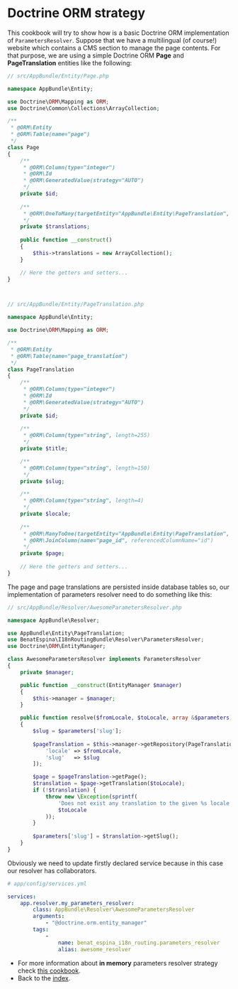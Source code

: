 # Doctrine ORM strategy

This cookbook will try to show how is a basic Doctrine ORM implementation of `ParametersResolver`. Suppose that we have
a multilingual (of course!) website which contains a CMS section to manage the page contents. For that purpose, we are
using a simple Doctrine ORM **Page** and **PageTranslation** entities like the following:
```php
// src/AppBundle/Entity/Page.php

namespace AppBundle\Entity;

use Doctrine\ORM\Mapping as ORM;
use Doctrine\Common\Collections\ArrayCollection;

/**
 * @ORM\Entity
 * @ORM\Table(name="page")
 */
class Page
{
    /**
     * @ORM\Column(type="integer")
     * @ORM\Id
     * @ORM\GeneratedValue(strategy="AUTO")
     */
    private $id;
    
    /**
     * @ORM\OneToMany(targetEntity="AppBundle\Entity\PageTranslation", mappedBy="page")
     */
    private $translations;
    
    public function __construct()
    {
        $this->translations = new ArrayCollection();
    }

    // Here the getters and setters...
}



// src/AppBundle/Entity/PageTranslation.php

namespace AppBundle\Entity;

use Doctrine\ORM\Mapping as ORM;

/**
 * @ORM\Entity
 * @ORM\Table(name="page_translation")
 */
class PageTranslation
{
    /**
     * @ORM\Column(type="integer")
     * @ORM\Id
     * @ORM\GeneratedValue(strategy="AUTO")
     */
    private $id;
    
    /**
     * @ORM\Column(type="string", length=255)
     */
    private $title;

    /**
     * @ORM\Column(type="string", length=150)
     */
    private $slug;

    /**
     * @ORM\Column(type="string", length=4)
     */
    private $locale;
    
    /**
     * @ORM\ManyToOne(targetEntity="AppBundle\Entity\PageTranslation", inversedBy="translations")
     * @ORM\JoinColumn(name="page_id", referencedColumnName="id")
     */
    private $page;
    
    // Here the getters and setters...
}
```

The page and page translations are persisted inside database tables so, our implementation of parameters resolver
need to do something like this:
```php
// src/AppBundle/Resolver/AwesomeParametersResolver.php

namespace AppBundle\Resolver;

use AppBundle\Entity\PageTranslation;
use BenatEspina\I18nRoutingBundle\Resolver\ParametersResolver;
use Doctrine\ORM\EntityManager;

class AwesomeParametersResolver implements ParametersResolver
{
    private $manager;

    public function __construct(EntityManager $manager)
    {
        $this->manager = $manager;
    }

    public function resolve($fromLocale, $toLocale, array &$parameters)
    {
        $slug = $parameters['slug'];
        
        $pageTranslation = $this->manager->getRepository(PageTranslation::class)->findOneBy([
            'locale' => $fromLocale,
            'slug'   => $slug
        ]);

        $page = $pageTranslation->getPage();
        $translation = $page->getTranslation($toLocale);
        if (!$translation) {
            throw new \Exception(sprintf(
                'Does not exist any translation to the given %s locale',
                $toLocale
            ));
        }
        
        $parameters['slug'] = $translation->getSlug();
    }
}
```

Obviously we need to update firstly declared service because in this case our resolver has collaborators.
```yml
# app/config/services.yml

services:
    app.resolver.my_parameters_resolver:
        class: AppBundle\Resolver\AwesomeParametersResolver
        arguments:
            - "@doctrine.orm.entity_manager"
        tags:
            -
                name: benat_espina_i18n_routing.parameters_resolver
                alias: awesome_resolver
```

- For more information about **in memory** parameters resolver strategy check [this cookbook](usage_with_in_memory_strategy.md).
- Back to the [index](index.md).
